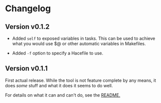 # Changelog

## Version v0.1.2

* Added `self` to exposed variables in tasks. This can be used
  to achieve what you would use $@ or other automatic variables
  in Makefiles.

* Added `-f` option to specify a Hacefile to use.

## Version v0.1.1

First actual release. While the tool is not feature complete by any means,
it does *some* stuff and what it does it seems to do well.

For details on what it can and can't do, see the
[README.](https://github.com/ralsina/hace/blob/main/README.md)
